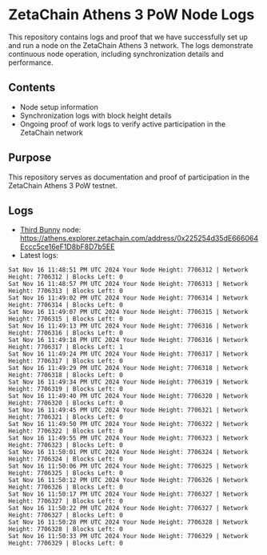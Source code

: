 # ZetaChain Athens 3 PoW Node Logs
This repository contains logs and proof that we have successfully set up and run a node on the ZetaChain Athens 3 network. The logs demonstrate continuous node operation, including synchronization details and performance.

## Contents
- Node setup information
- Synchronization logs with block height details
- Ongoing proof of work logs to verify active participation in the ZetaChain network

## Purpose
This repository serves as documentation and proof of participation in the ZetaChain Athens 3 PoW testnet.

## Logs

- [Third Bunny](https://thirdbunny.xyz/) node: https://athens.explorer.zetachain.com/address/0x225254d35dE666064Eccc5ce16eF1D8bF8D7b5EE
- Latest logs:
```
Sat Nov 16 11:48:51 PM UTC 2024 Your Node Height: 7706312 | Network Height: 7706312 | Blocks Left: 0
Sat Nov 16 11:48:57 PM UTC 2024 Your Node Height: 7706313 | Network Height: 7706313 | Blocks Left: 0
Sat Nov 16 11:49:02 PM UTC 2024 Your Node Height: 7706314 | Network Height: 7706314 | Blocks Left: 0
Sat Nov 16 11:49:07 PM UTC 2024 Your Node Height: 7706315 | Network Height: 7706315 | Blocks Left: 0
Sat Nov 16 11:49:13 PM UTC 2024 Your Node Height: 7706316 | Network Height: 7706316 | Blocks Left: 0
Sat Nov 16 11:49:18 PM UTC 2024 Your Node Height: 7706316 | Network Height: 7706317 | Blocks Left: 1
Sat Nov 16 11:49:24 PM UTC 2024 Your Node Height: 7706317 | Network Height: 7706317 | Blocks Left: 0
Sat Nov 16 11:49:29 PM UTC 2024 Your Node Height: 7706318 | Network Height: 7706318 | Blocks Left: 0
Sat Nov 16 11:49:34 PM UTC 2024 Your Node Height: 7706319 | Network Height: 7706319 | Blocks Left: 0
Sat Nov 16 11:49:40 PM UTC 2024 Your Node Height: 7706320 | Network Height: 7706320 | Blocks Left: 0
Sat Nov 16 11:49:45 PM UTC 2024 Your Node Height: 7706321 | Network Height: 7706321 | Blocks Left: 0
Sat Nov 16 11:49:50 PM UTC 2024 Your Node Height: 7706322 | Network Height: 7706322 | Blocks Left: 0
Sat Nov 16 11:49:55 PM UTC 2024 Your Node Height: 7706323 | Network Height: 7706323 | Blocks Left: 0
Sat Nov 16 11:50:01 PM UTC 2024 Your Node Height: 7706324 | Network Height: 7706324 | Blocks Left: 0
Sat Nov 16 11:50:06 PM UTC 2024 Your Node Height: 7706325 | Network Height: 7706325 | Blocks Left: 0
Sat Nov 16 11:50:12 PM UTC 2024 Your Node Height: 7706326 | Network Height: 7706326 | Blocks Left: 0
Sat Nov 16 11:50:17 PM UTC 2024 Your Node Height: 7706327 | Network Height: 7706327 | Blocks Left: 0
Sat Nov 16 11:50:22 PM UTC 2024 Your Node Height: 7706327 | Network Height: 7706327 | Blocks Left: 0
Sat Nov 16 11:50:28 PM UTC 2024 Your Node Height: 7706328 | Network Height: 7706328 | Blocks Left: 0
Sat Nov 16 11:50:33 PM UTC 2024 Your Node Height: 7706329 | Network Height: 7706329 | Blocks Left: 0
```
